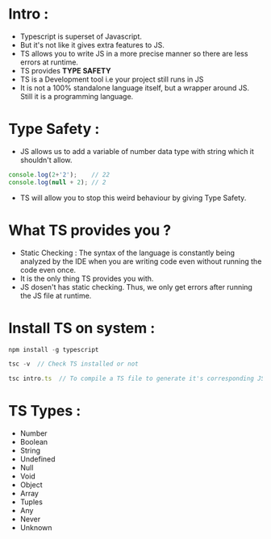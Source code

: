 # Intro :

- Typescript is superset of Javascript.
- But it's not like it gives extra features to JS.
- TS allows you to write JS in a more precise manner so there are less errors at runtime.
- TS provides **TYPE SAFETY**
- TS is a Development tool i.e your project still runs in JS
- It is not a 100% standalone language itself, but a wrapper around JS. Still it is a programming language.

# Type Safety :

- JS allows us to add a variable of number data type with string which it shouldn't allow.

```js
console.log(2+'2');    // 22
console.log(null + 2); // 2
```

- TS will allow you to stop this weird behaviour by giving Type Safety.

# What TS provides you ?

- Static Checking : The syntax of the language is constantly being analyzed by the IDE when you are writing code even without running the code even once.
- It is the only thing TS provides you with.
- JS dosen't has static checking. Thus, we only get errors after running the JS file at runtime.

# Install TS on system :

```js
npm install -g typescript

tsc -v  // Check TS installed or not

tsc intro.ts  // To compile a TS file to generate it's corresponding JS file
```

# TS Types :

- Number
- Boolean
- String
- Undefined 
- Null 
- Void
- Object
- Array
- Tuples
- Any
- Never
- Unknown
